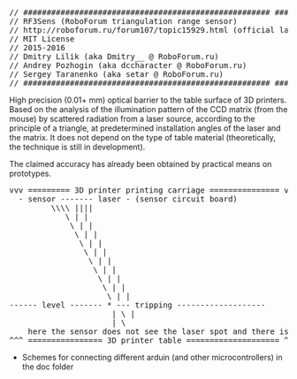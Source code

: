 <pre>
// ##################################################### ###############################################
// RF3Sens (RoboForum triangulation range sensor)
// http://roboforum.ru/forum107/topic15929.html (official language for this forum - russian)
// MIT License
// 2015-2016
// Dmitry Lilik (aka Dmitry__ @ RoboForum.ru)
// Andrey Pozhogin (aka dccharacter @ RoboForum.ru)
// Sergey Taranenko (aka setar @ RoboForum.ru)
// ##################################################### ###############################################
</pre>

High precision (0.01+ mm) optical barrier to the table surface of 3D printers.
Based on the analysis of the illumination pattern of the CCD matrix (from the mouse) by scattered radiation from a laser source,
according to the principle of a triangle, at predetermined installation angles of the laser and the matrix.
It does not depend on the type of table material (theoretically, the technique is still in development).

The claimed accuracy has already been obtained by practical means on prototypes.
<pre>
vvv ========= 3D printer printing carriage =============== vvv
  - sensor ------- laser - (sensor circuit board)
         \\\\ ||||
            \ | |
             \ | |
              \ | |
               \ | |
                \ | |
                 \ | |
                  \ | |
                   \ | |
                    \ | |
                     \ | |
------ level ------- * --- tripping -------------------
                      | \ |
                      | \
    here the sensor does not see the laser spot and there is no response
^^^ ================ 3D printer table ==================== ^^^
</pre>


* Schemes for connecting different arduin (and other microcontrollers) in the doc folder